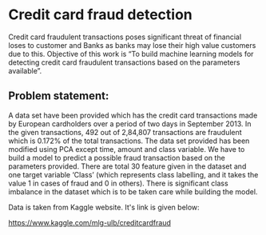 # Credit card fraud detection
 Credit card fraudulent transactions poses significant threat of financial loses to customer and Banks as banks may lose their high value customers due to this. Objective of this work is “To build machine learning models for detecting credit card fraudulent transactions based on the parameters available”.

## Problem statement:
A data set have been provided which has the credit card transactions made by European cardholders over a period of two days in September 2013. In the given transactions, 492 out of 2,84,807 transactions are fraudulent which is 0.172% of the total transactions. The data set provided has been modified using PCA except time, amount and class variable. We have to build a model to predict a possible fraud transaction based on the parameters provided. There are total 30 feature given in the dataset and one target variable ‘Class’ (which represents class labelling, and it takes the value 1 in cases of fraud and 0 in others). There is significant class imbalance in the dataset which is to be taken care while building the model.

Data is taken from Kaggle website. It's link is given below:

https://www.kaggle.com/mlg-ulb/creditcardfraud
